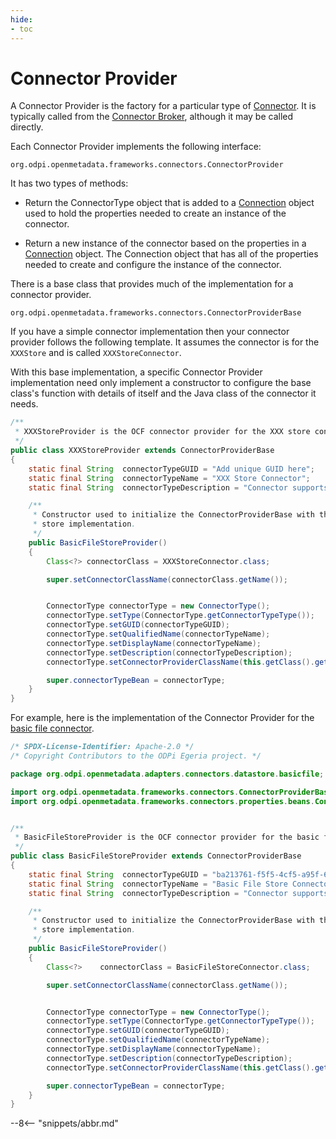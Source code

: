 ```yaml
---
hide:
- toc
---
```


<!-- SPDX-License-Identifier: CC-BY-4.0 -->
<!-- Copyright Contributors to the ODPi Egeria project. -->

# Connector Provider

A Connector Provider is the factory for a particular type of [Connector](connector.md).  It is typically
called from the [Connector Broker](connector-broker.md), although it may be called directly.

Each Connector Provider implements the following interface:

```
org.odpi.openmetadata.frameworks.connectors.ConnectorProvider
```

It has two types of methods:

* Return the ConnectorType object that is added to a [Connection](connection.md) object used to
hold the properties needed to create an instance of the connector.

* Return a new instance of the connector based on the properties in a [Connection](connection.md) object.
The Connection object that has all of the properties
needed to create and configure the instance of the connector.

There is a base class that provides much of the implementation for a connector provider.

```
org.odpi.openmetadata.frameworks.connectors.ConnectorProviderBase
```

If you have a simple connector implementation then your connector provider follows the following
template.  It assumes the connector is for the `XXXStore` and is called `XXXStoreConnector`.

With this base implementation, a specific Connector Provider implementation need only implement a constructor to
configure the base class's function with details of itself and the Java class of the connector it needs.



```java
/**
 * XXXStoreProvider is the OCF connector provider for the XXX store connector.
 */
public class XXXStoreProvider extends ConnectorProviderBase
{
    static final String  connectorTypeGUID = "Add unique GUID here";
    static final String  connectorTypeName = "XXX Store Connector";
    static final String  connectorTypeDescription = "Connector supports ... add details here";

    /**
     * Constructor used to initialize the ConnectorProviderBase with the Java class name of the specific
     * store implementation.
     */
    public BasicFileStoreProvider()
    {
        Class<?> connectorClass = XXXStoreConnector.class;

        super.setConnectorClassName(connectorClass.getName());


        ConnectorType connectorType = new ConnectorType();
        connectorType.setType(ConnectorType.getConnectorTypeType());
        connectorType.setGUID(connectorTypeGUID);
        connectorType.setQualifiedName(connectorTypeName);
        connectorType.setDisplayName(connectorTypeName);
        connectorType.setDescription(connectorTypeDescription);
        connectorType.setConnectorProviderClassName(this.getClass().getName());

        super.connectorTypeBean = connectorType;
    }
}
```

For example, here is the implementation of the Connector Provider for the
[basic file connector](../../../../adapters/open-connectors/data-store-connectors/file-connectors/basic-file-connector).

```java
/* SPDX-License-Identifier: Apache-2.0 */
/* Copyright Contributors to the ODPi Egeria project. */

package org.odpi.openmetadata.adapters.connectors.datastore.basicfile;

import org.odpi.openmetadata.frameworks.connectors.ConnectorProviderBase;
import org.odpi.openmetadata.frameworks.connectors.properties.beans.ConnectorType;


/**
 * BasicFileStoreProvider is the OCF connector provider for the basic file store connector.
 */
public class BasicFileStoreProvider extends ConnectorProviderBase
{
    static final String  connectorTypeGUID = "ba213761-f5f5-4cf5-a95f-6150aef09e0b";
    static final String  connectorTypeName = "Basic File Store Connector";
    static final String  connectorTypeDescription = "Connector supports reading of Files.";

    /**
     * Constructor used to initialize the ConnectorProviderBase with the Java class name of the specific
     * store implementation.
     */
    public BasicFileStoreProvider()
    {
        Class<?>    connectorClass = BasicFileStoreConnector.class;

        super.setConnectorClassName(connectorClass.getName());


        ConnectorType connectorType = new ConnectorType();
        connectorType.setType(ConnectorType.getConnectorTypeType());
        connectorType.setGUID(connectorTypeGUID);
        connectorType.setQualifiedName(connectorTypeName);
        connectorType.setDisplayName(connectorTypeName);
        connectorType.setDescription(connectorTypeDescription);
        connectorType.setConnectorProviderClassName(this.getClass().getName());

        super.connectorTypeBean = connectorType;
    }
}
```

--8<-- "snippets/abbr.md"

